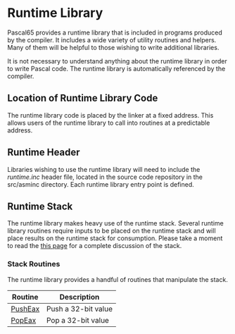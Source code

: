 # Runtime Library

Pascal65 provides a runtime library that is included in programs produced
by the compiler. It includes a wide variety of utility routines and helpers.
Many of them will be helpful to those wishing to write additional libraries.

It is not necessary to understand anything about the runtime library in order
to write Pascal code. The runtime library is automatically referenced by the
compiler.

## Location of Runtime Library Code

The runtime library code is placed by the linker at a fixed address. This
allows users of the runtime library to call into routines at a predictable
address.

## Runtime Header

Libraries wishing to use the runtime library will need to include the
*runtime.inc* header file, located in the source code repository in the
src/asminc directory. Each runtime library entry point is defined.

## Runtime Stack

The runtime library makes heavy use of the runtime stack. Several runtime
library routines require inputs to be placed on the runtime stack and
will place results on the runtime stack for consumption. Please take a
moment to read the [this page](/libraries/stack) for a complete
discussion of the stack.

### Stack Routines

The runtime library provides a handful of routines that manipulate the
stack.

|Routine                      |Description        |
|-----------------------------|-------------------|
|[PushEax](/runtime/pusheax)  |Push a 32-bit value|
|[PopEax](/runtime/popeax)    |Pop a 32-bit value |

